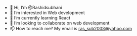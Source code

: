 - 👋 Hi, I’m @Rashidsubhani
- 👀 I’m interested in Web development
- 🌱 I’m currently learning React
- 💞️ I’m looking to collaborate on web development
- 📫 How to reach me? My email is ras_sub2003@yahoo.com

<!---
Rashidsubhani/Rashidsubhani is a ✨ special ✨ repository because its `README.md` (this file) appears on your GitHub profile.
You can click the Preview link to take a look at your changes.
--->
